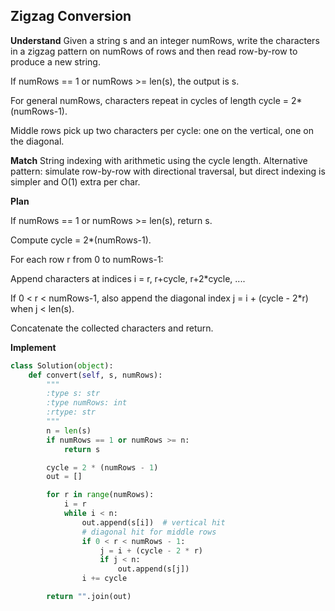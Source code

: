 ## Zigzag Conversion
**Understand**
Given a string s and an integer numRows, write the characters in a zigzag pattern on numRows of rows and then read row-by-row to produce a new string.

If numRows == 1 or numRows >= len(s), the output is s.

For general numRows, characters repeat in cycles of length cycle = 2*(numRows-1).

Middle rows pick up two characters per cycle: one on the vertical, one on the diagonal.

**Match**
String indexing with arithmetic using the cycle length.
Alternative pattern: simulate row-by-row with directional traversal, but direct indexing is simpler and O(1) extra per char.

**Plan**

If numRows == 1 or numRows >= len(s), return s.

Compute cycle = 2*(numRows-1).

For each row r from 0 to numRows-1:

Append characters at indices i = r, r+cycle, r+2*cycle, ....

If 0 < r < numRows-1, also append the diagonal index j = i + (cycle - 2*r) when j < len(s).

Concatenate the collected characters and return.

**Implement**
```py
class Solution(object):
    def convert(self, s, numRows):
        """
        :type s: str
        :type numRows: int
        :rtype: str
        """
        n = len(s)
        if numRows == 1 or numRows >= n:
            return s

        cycle = 2 * (numRows - 1)
        out = []

        for r in range(numRows):
            i = r
            while i < n:
                out.append(s[i])  # vertical hit
                # diagonal hit for middle rows
                if 0 < r < numRows - 1:
                    j = i + (cycle - 2 * r)
                    if j < n:
                        out.append(s[j])
                i += cycle

        return "".join(out)
```